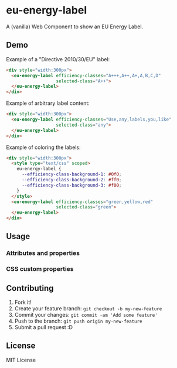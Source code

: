 # eu-energy-label

A (vanilla) Web Component to show an EU Energy Label.

## Demo

Example of a "Directive 2010/30/EU" label:
<!--
```
<custom-element-demo>
  <template>
    <script src="../webcomponentsjs/webcomponents-loader.js"></script>
    <link rel="import" href="eu-energy-label.html">
    <next-code-block></next-code-block>
  </template>
</custom-element-demo>
```
-->
```html
<div style="width:300px">
  <eu-energy-label efficiency-classes="A+++,A++,A+,A,B,C,D"
                   selected-class="A++">
  </eu-energy-label>
</div>
```

Example of arbitrary label content:
<!--
```
<custom-element-demo>
  <template>
    <script src="../webcomponentsjs/webcomponents-loader.js"></script>
    <link rel="import" href="eu-energy-label.html">
    <next-code-block></next-code-block>
  </template>
</custom-element-demo>
```
-->
```html
<div style="width:300px">
  <eu-energy-label efficiency-classes="Use,any,labels,you,like"
                   selected-class="any">
  </eu-energy-label>
</div>
```

Example of coloring the labels:
<!--
```
<custom-element-demo>
  <template>
    <script src="../webcomponentsjs/webcomponents-loader.js"></script>
    <link rel="import" href="eu-energy-label.html">
    <next-code-block></next-code-block>
  </template>
</custom-element-demo>
```
-->
```html
<div style="width:300px">
  <style type="text/css" scoped>
    eu-energy-label {
      --efficiency-class-background-1: #0f0;
      --efficiency-class-background-2: #ff0;
      --efficiency-class-background-3: #f00;
    }
  </style>
  <eu-energy-label efficiency-classes="green,yellow,red"
                   selected-class="green">
  </eu-energy-label>
</div>
```
## Usage

### Attributes and properties

### CSS custom properties

## Contributing

1. Fork it!
2. Create your feature branch: `git checkout -b my-new-feature`
3. Commit your changes: `git commit -am 'Add some feature'`
4. Push to the branch: `git push origin my-new-feature`
5. Submit a pull request :D

## License

MIT License
